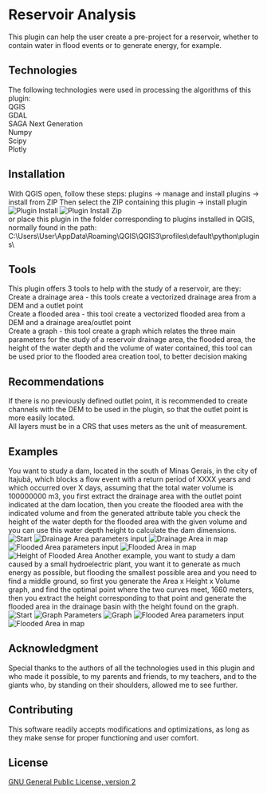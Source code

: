 # Reservoir Analysis

This plugin can help the user create a pre-project for a reservoir,
whether to contain water in flood events or to generate energy, for example.

## Technologies

The following technologies were used in processing the algorithms of this plugin:  
QGIS  
GDAL  
SAGA Next Generation  
Numpy  
Scipy  
Plotly  


## Installation

With QGIS open, follow these steps: plugins -> manage and install plugins -> install from ZIP
Then select the ZIP containing this plugin -> install plugin  
![Plugin Install](./imgs/installPlugin.png)
![Plugin Install Zip](./imgs/InstallPluginZip.png)    
or place this plugin in the folder corresponding to plugins installed in QGIS,
normally found in the path:   C:\Users\User\AppData\Roaming\QGIS\QGIS3\profiles\default\python\plugins\

## Tools
This plugin offers 3 tools to help with the study of a reservoir, are they:  
Create a drainage area - this tools create a vectorized drainage area from a DEM and a outlet point  
Create a flooded area - this tool create a vectorized flooded area from a DEM and a drainage area/outlet point  
Create a graph - this tool create a graph which relates the three main parameters for the study of a reservoir drainage area, the flooded area,
the height of the water depth and the volume of water contained,
this tool can be used prior to the flooded area creation tool, to better decision making

## Recommendations
If there is no previously defined outlet point, it is recommended to create channels with the DEM to be used in the plugin, so that the outlet point is more easily located.  
All layers must be in a CRS that uses meters as the unit of measurement.

## Examples
You want to study a dam, located in the south of Minas Gerais, in the city of Itajubá,
which blocks a flow event with a return period of XXXX years and which occurred over X days,
assuming that the total water volume is 100000000 m3,
you first extract the drainage area with the outlet point indicated at the dam location,
then you create the flooded area with the indicated volume and from the generated attribute table
you check the height of the water depth for the flooded area with the given volume and you can use this water depth height to calculate the dam dimensions.  
![Start](./imgs/start.png)
![Drainage Area parameters input](./imgs/DAcreate.png)
![Drainage Area in map](./imgs/DAlayer.png)
![Flooded Area parameters input](./imgs/FAcreate.png)
![Flooded Area in map](./imgs/FAlayer.png)
![Height of Flooded Area](./imgs/FAheight.png)
Another example, you want to study a dam caused by a small hydroelectric plant,
you want it to generate as much energy as possible,
but flooding the smallest possible area and you need to find a middle ground,
so first you generate the Area x Height x Volume graph,
and find the optimal point where the two curves meet, 1660 meters,
then you extract the height corresponding to that point and generate
the flooded area in the drainage basin with the height found on the graph.  
![Start](./imgs/start.png)
![Graph Parameters](./imgs/graphParameters.png)
![Graph](./imgs/newplot.png)
![Flooded Area parameters input](./imgs/hydroeletricFloodedAreaParameters.png)
![Flooded Area in map](./imgs/hydroeletricFloodedAreaLayer.png)
## Acknowledgment

Special thanks to the authors of all the technologies used in this plugin and who made it possible,
to my parents and friends, to my teachers, and to the giants who, by standing on their shoulders,
allowed me to see further.

## Contributing

This software readily accepts modifications and optimizations, as long as they make sense for proper functioning and user comfort.

## License

[GNU General Public License, version 2](https://www.gnu.org/licenses/old-licenses/gpl-2.0.html.en)